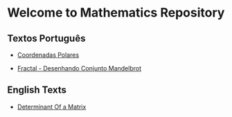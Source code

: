# Welcome to Mathematics Repository



## Textos Português

    
- [Coordenadas Polares](https://github.com/wsricardo/matematica/raw/main/CoordenaPolar/coordenadaspolares.pdf)

- [Fractal - Desenhando Conjunto Mandelbrot](https://github.com/wsricardo/matematica/tree/main/fmandel)
    
    
## English Texts

- [Determinant Of a Matrix](https://github.com/wsricardo/matematica/raw/main/AlgebraLinear1/determinante.pdf)
